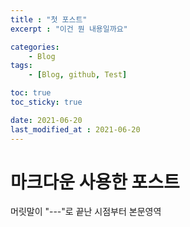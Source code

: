 ```yaml
---
title : "첫 포스트"
excerpt : "이건 뭔 내용일까요"

categories:
	- Blog
tags:
	- [Blog, github, Test]

toc: true
toc_sticky: true

date: 2021-06-20
last_modified_at : 2021-06-20
---
```



# 마크다운 사용한 포스트 
머릿말이 "---"로 끝난 시점부터 본문영역

